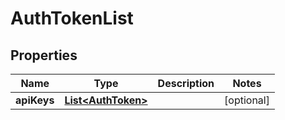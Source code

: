 
# AuthTokenList

## Properties
Name | Type | Description | Notes
------------ | ------------- | ------------- | -------------
**apiKeys** | [**List&lt;AuthToken&gt;**](AuthToken.md) |  |  [optional]



